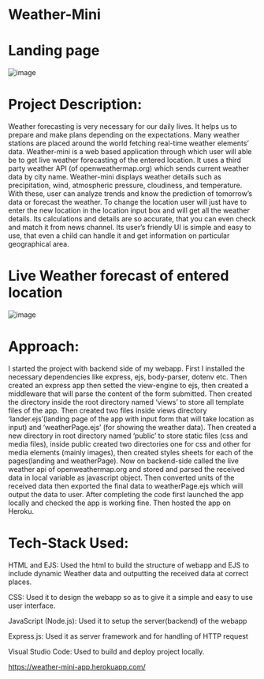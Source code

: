 # Weather-Mini

# Landing page

![image](https://user-images.githubusercontent.com/51323586/133636488-838ef48b-5aa7-4dbe-9d9d-81ea4dbf69f1.png)


# Project Description:

  Weather forecasting is very necessary for our daily lives. It helps us to prepare 
  and make plans depending on the expectations. Many weather stations are 
  placed around the world fetching real-time weather elements’ data.
  Weather-mini is a web based application through which user will able be to get 
  live weather forecasting of the entered location. It uses a third party weather 
  API (of openweathermap.org) which sends current weather data by city name. 
  Weather-mini displays weather details such as precipitation, wind, atmospheric 
  pressure, cloudiness, and temperature. With these, user can analyze trends and 
  know the prediction of tomorrow’s data or forecast the weather. To change the 
  location user will just have to enter the new location in the location input box 
  and will get all the weather details. 
  Its calculations and details are so accurate, that you can even check and match 
  it from news channel. Its user’s friendly UI is simple and easy to use, that even a 
  child can handle it and get information on particular geographical area.
  
  
# Live Weather forecast of entered location

![image](https://user-images.githubusercontent.com/51323586/133636663-08803e63-f248-40ef-beeb-9c564eb2b057.png)

  
# Approach:

  I started the project with backend side of my webapp. First I installed the 
  necessary dependencies like express, ejs, body-parser, dotenv etc. Then created 
  an express app then setted the view-engine to ejs, then created a middleware 
  that will parse the content of the form submitted. Then created the directory 
  inside the root directory named ‘views’ to store all template files of the app. 
  Then created two files inside views directory ‘lander.ejs’(landing page of the app
  with input form that will take location as input) and ‘weatherPage.ejs’ (for 
  showing the weather data). Then created a new directory in root directory 
  named ‘public’ to store static files (css and media files), inside public created 
  two directories one for css and other for media elements (mainly images), then 
  created styles sheets for each of the pages(landing and weatherPage). Now on 
  backend-side called the live weather api of openweathermap.org and stored
  and parsed the received data in local variable as javascript object. Then 
  converted units of the received data then exported the final data to 
  weatherPage.ejs which will output the data to user. After completing the code 
  first launched the app locally and checked the app is working fine. Then hosted 
  the app on Heroku.
  
  
# Tech-Stack Used:

  HTML and EJS: Used the html to build the structure of webapp and EJS to include 
    dynamic Weather data and outputting the received data at correct places.
    
  CSS: Used it to design the webapp so as to give it a simple and easy to use user interface.
  
  JavaScript (Node.js): Used it to setup the server(backend) of the webapp
  
  Express.js: Used it as server framework and for handling of HTTP request
  
  Visual Studio Code: Used to build and deploy project locally.
  
  https://weather-mini-app.herokuapp.com/
